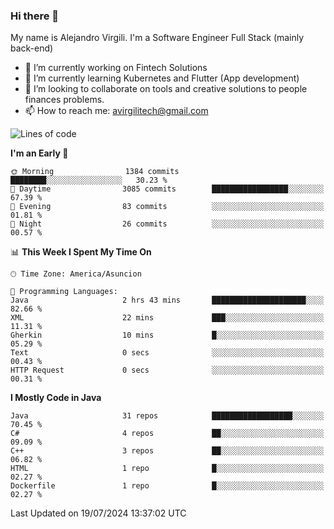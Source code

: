 ### Hi there 👋

My name is Alejandro Virgili. I'm a Software Engineer Full Stack (mainly back-end)


- 🔭 I’m currently working on Fintech Solutions
- 🌱 I’m currently learning Kubernetes and Flutter (App development)
- 👯 I’m looking to collaborate on tools and creative solutions to people finances problems.
- 📫 How to reach me: avirgilitech@gmail.com
  
<!--START_SECTION:waka-->
![Lines of code](https://img.shields.io/badge/From%20Hello%20World%20I%27ve%20Written-526.4%20thousand%20lines%20of%20code-blue)

**I'm an Early 🐤** 

```text
🌞 Morning                1384 commits        ████████░░░░░░░░░░░░░░░░░   30.23 % 
🌆 Daytime                3085 commits        █████████████████░░░░░░░░   67.39 % 
🌃 Evening                83 commits          ░░░░░░░░░░░░░░░░░░░░░░░░░   01.81 % 
🌙 Night                  26 commits          ░░░░░░░░░░░░░░░░░░░░░░░░░   00.57 % 
```


📊 **This Week I Spent My Time On** 

```text
🕑︎ Time Zone: America/Asuncion

💬 Programming Languages: 
Java                     2 hrs 43 mins       █████████████████████░░░░   82.66 % 
XML                      22 mins             ███░░░░░░░░░░░░░░░░░░░░░░   11.31 % 
Gherkin                  10 mins             █░░░░░░░░░░░░░░░░░░░░░░░░   05.29 % 
Text                     0 secs              ░░░░░░░░░░░░░░░░░░░░░░░░░   00.43 % 
HTTP Request             0 secs              ░░░░░░░░░░░░░░░░░░░░░░░░░   00.31 % 
```

**I Mostly Code in Java** 

```text
Java                     31 repos            ██████████████████░░░░░░░   70.45 % 
C#                       4 repos             ██░░░░░░░░░░░░░░░░░░░░░░░   09.09 % 
C++                      3 repos             ██░░░░░░░░░░░░░░░░░░░░░░░   06.82 % 
HTML                     1 repo              █░░░░░░░░░░░░░░░░░░░░░░░░   02.27 % 
Dockerfile               1 repo              █░░░░░░░░░░░░░░░░░░░░░░░░   02.27 % 
```




 Last Updated on 19/07/2024 13:37:02 UTC
<!--END_SECTION:waka-->
